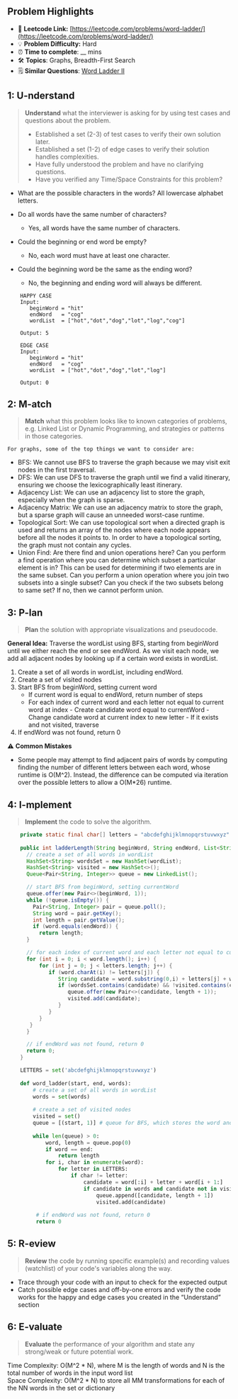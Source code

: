 ## Problem Highlights

* 🔗 **Leetcode Link:** [https://leetcode.com/problems/word-ladder/](https://leetcode.com/problems/word-ladder/)
* 💡 **Problem Difficulty:** Hard
* ⏰ **Time to complete**: __ mins
* 🛠️ **Topics**: Graphs, Breadth-First Search
* 🗒️ **Similar Questions**: [Word Ladder II](https://leetcode.com/problems/word-ladder-ii/)

## 1: **U-nderstand**

> **Understand** what the interviewer is asking for by using test cases and questions about the problem.
> 
> - Established a set (2-3) of test cases to verify their own solution later.
> - Established a set (1-2) of edge cases to verify their solution handles complexities.
> - Have fully understood the problem and have no clarifying questions.
> - Have you verified any Time/Space Constraints for this problem?

- What are the possible characters in the words?
All lowercase alphabet letters.

- Do all words have the same number of characters?
  - Yes, all words have the same number of characters.

- Could the beginning or end word be empty?
  - No, each word must have at least one character.

- Could the beginning word be the same as the ending word?
  - No, the beginning and ending word will always be different.
    
```
    HAPPY CASE
    Input:
       beginWord = "hit"
       endWord   = "cog"
       wordList  = ["hot","dot","dog","lot","log","cog"]
    
    Output: 5
    
    EDGE CASE
    Input:
       beginWord = "hit"
       endWord   = "cog"
       wordList  = ["hot","dot","dog","lot","log"]
    
    Output: 0
```
    
## 2: M-atch

> **Match** what this problem looks like to known categories of problems, e.g. Linked List or Dynamic Programming, and strategies or patterns in those categories.
    
    For graphs, some of the top things we want to consider are:

- BFS: We cannot use BFS to traverse the graph because we may visit exit nodes in the first traversal.
- DFS: We can use DFS to traverse the graph until we find a valid itinerary, ensuring we choose the lexicographically least itinerary.
- Adjacency List: We can use an adjacency list to store the graph, especially when the graph is sparse.
- Adjacency Matrix: We can use an adjacency matrix to store the graph, but a sparse graph will cause an unneeded worst-case runtime.
- Topological Sort: We can use topological sort when a directed graph is used and returns an array of the nodes where each node appears before all the nodes it points to. In order to have a topological sorting, the graph must not contain any cycles.
- Union Find: Are there find and union operations here? Can you perform a find operation where you can determine which subset a particular element is in? This can be used for determining if two elements are in the same subset. Can you perform a union operation where you join two subsets into a single subset? Can you check if the two subsets belong to same set? If no, then we cannot perform union. 

## 3: P-lan
    
> **Plan** the solution with appropriate visualizations and pseudocode.

**General Idea:** Traverse the wordList using BFS, starting from beginWord until we either reach the end or see endWord. As we visit each node, we add all adjacent nodes by looking up if a certain word exists in wordList.
    
1. Create a set of all words in wordList, including endWord.
2. Create a set of visited nodes
3. Start BFS from beginWord, setting current word
    - If current word is equal to endWord, return number of steps
    - For each index of current word and each letter not equal to current word at index
          - Create candidate word equal to currentWord
          - Change candidate word at current index to new letter
          - If it exists and not visited, traverse
4. If endWord was not found, return 0


⚠️ **Common Mistakes**

* Some people may attempt to find adjacent pairs of words by computing finding the number of different letters between each word, whose runtime is O(M^2). Instead, the difference can be computed via iteration over the possible letters to allow a O(M*26) runtime.

## 4: I-mplement

> **Implement** the code to solve the algorithm.
    
```java
    private static final char[] letters = "abcdefghijklmnopqrstuvwxyz".toCharArray();
    
    public int ladderLength(String beginWord, String endWord, List<String> wordList) {
      // create a set of all words in wordList
      HashSet<String> wordsSet = new HashSet(wordList);
      HashSet<String> visited = new HashSet<>();
      Queue<Pair<String, Integer>> queue = new LinkedList();

      // start BFS from beginWord, setting currentWord
      queue.offer(new Pair<>(beginWord, 1));
      while (!queue.isEmpty()) {
        Pair<String, Integer> pair = queue.poll();
        String word = pair.getKey();
        int length = pair.getValue();
        if (word.equals(endWord)) {
          return length;
      }

      // for each index of current word and each letter not equal to current word at index
      for (int i = 0; i < word.length(); i++) {
          for (int j = 0; j < letters.length; j++) {
             if (word.charAt(i) != letters[j]) {
                String candidate = word.substring(0,i) + letters[j] + word.substring(i+1);
                if (wordsSet.contains(candidate) && !visited.contains(candidate)) {
                   queue.offer(new Pair<>(candidate, length + 1));
                   visited.add(candidate);
                }
             }
          }
       }
      }

      // if endWord was not found, return 0
      return 0;
    }
```
    
```python
    LETTERS = set('abcdefghijklmnopqrstuvwxyz')
   
    def word_ladder(start, end, words):
        # create a set of all words in wordList
        words = set(words)
       
        # create a set of visited nodes
        visited = set()
        queue = [(start, 1)] # queue for BFS, which stores the word and distance
    
        while len(queue) > 0:
            word, length = queue.pop(0)
            if word == end:
                return length
            for i, char in enumerate(word):
                for letter in LETTERS:
                    if char != letter:
                        candidate = word[:i] + letter + word[i + 1:]
                        if candidate in words and candidate not in visited:
                            queue.append([candidate, length + 1])
                            visited.add(candidate)
        
         # if endWord was not found, return 0
         return 0
```
    
## 5: R-eview
    
> **Review** the code by running specific example(s) and recording values (watchlist) of your code's variables along the way.

- Trace through your code with an input to check for the expected output
- Catch possible edge cases and off-by-one errors and verify the code works for the happy and edge cases you created in the “Understand” section

    
## 6: E-valuate

> **Evaluate** the performance of your algorithm and state any strong/weak or future potential work.

Time Complexity: O(M^2 * N), where M is the length of words and N is the total number of words in the input word list
<br>
Space Complexity: O(M^2 * N) to store all MM transformations for each of the NN words in the set or dictionary
